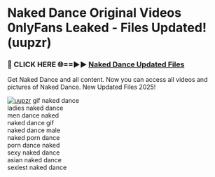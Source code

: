 # Naked Dance Original Videos 0nlyFans Leaked - Files Updated! (uupzr)

<h3>🔴 CLICK HERE 🌐==►► <a href="https://tinyurl.com/up5wt9bj" rel="nofollow">Naked Dance Updated Files</a></h3>

Get Naked Dance and all content. Now you can access all videos and pictures of Naked Dance. New Updated Files 2025!

[![uupzr](https://i.imgur.com/ABiUzMV.gif)](https://tinyurl.com/up5wt9bj)
gif naked dance<br>
ladies naked dance<br>
men dance naked<br>
naked dance gif<br>
naked dance male<br>
naked porn dance<br>
porn dance naked<br>
sexy naked dance<br>
asian naked dance<br>
sexiest naked dance